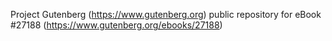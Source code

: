 Project Gutenberg (https://www.gutenberg.org) public repository for eBook #27188 (https://www.gutenberg.org/ebooks/27188)
